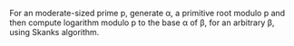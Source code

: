  For an moderate-sized prime p, generate α, a primitive root modulo p and then compute logarithm modulo p to the base α of β, for an arbitrary β, using Skanks algorithm.
